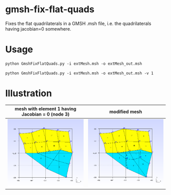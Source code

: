 # gmsh-fix-flat-quads
Fixes the flat quadrilaterals in a GMSH .msh file, i.e. the quadrilaterals having jacobian=0 somewhere.

# Usage
```
python GmshFixFlatQuads.py -i extMesh.msh -o extMesh_out.msh
```
```
python GmshFixFlatQuads.py -i extMesh.msh -o extMesh_out.msh -v 1
```

# Illustration
mesh with element 1 having Jacobian = 0 (node 3)             |  modified mesh
:-------------------------:|:-------------------------:
![](https://raw.githubusercontent.com/leomartire/gmsh-fix-flat-quads/master/extMesh.png)  |  ![](https://raw.githubusercontent.com/leomartire/gmsh-fix-flat-quads/master/extMesh_out.png)
